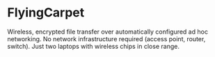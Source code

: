 # FlyingCarpet
Wireless, encrypted file transfer over automatically configured ad hoc networking. No network infrastructure required (access point, router, switch). Just two laptops with wireless chips in close range.
